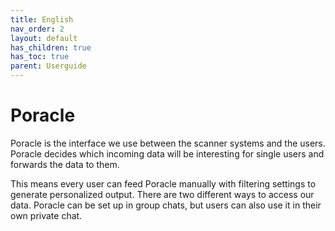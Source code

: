 ```yaml
---
title: English
nav_order: 2
layout: default
has_children: true
has_toc: true
parent: Userguide
---
```


# Poracle

Poracle is the interface we use between the scanner systems and the users. Poracle decides which incoming data will be interesting for single users and forwards the data to them.

This means every user can feed Poracle manually with filtering settings to generate personalized output. There are two different ways to access our data. Poracle can be set up in group chats, but users can also use it in their own private chat.
